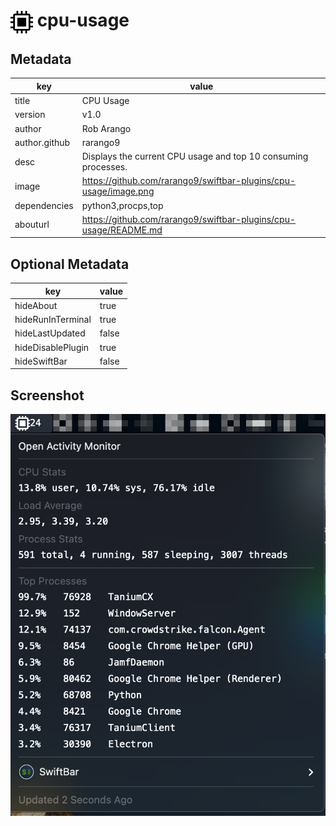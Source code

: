 # <img src="./icon.svg" width="36" style="vertical-align: middle"> cpu-usage

## Metadata

| key           | value                                                            |
|---------------|------------------------------------------------------------------|
| title         | CPU Usage                                                        |
| version       | v1.0                                                             |
| author        | Rob Arango                                                       |
| author.github | rarango9                                                         |
| desc          | Displays the current CPU usage and top 10 consuming processes.   |
| image         | https://github.com/rarango9/swiftbar-plugins/cpu-usage/image.png |
| dependencies  | python3,procps,top                                               |
| abouturl      | https://github.com/rarango9/swiftbar-plugins/cpu-usage/README.md |

## Optional Metadata

| key               | value   |
|-------------------|---------|
| hideAbout         | true    |
| hideRunInTerminal | true    |
| hideLastUpdated   | false   |
| hideDisablePlugin | true    |
| hideSwiftBar      | false   |

## Screenshot

![screenshot](./image.png)

